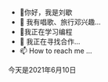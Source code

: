 - 👋你好，我是刘歇
- 👀 我有唱歌、旅行邓兴趣...
- 🌱我正在学习编程
- 💞️ 我正在寻找合作...
- 📫 How to reach me ...

<!---
2367908338/2367908338 is a ✨ special ✨ repository because its `README.md` (this file) appears on your GitHub profile.
You can click the Preview link to take a look at your changes.
--->
       
今天是2021年6月10日
